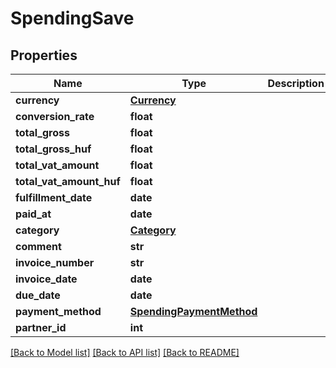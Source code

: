 # SpendingSave

## Properties
Name | Type | Description | Notes
------------ | ------------- | ------------- | -------------
**currency** | [**Currency**](Currency.md) |  | 
**conversion_rate** | **float** |  | [optional] 
**total_gross** | **float** |  | 
**total_gross_huf** | **float** |  | 
**total_vat_amount** | **float** |  | 
**total_vat_amount_huf** | **float** |  | 
**fulfillment_date** | **date** |  | 
**paid_at** | **date** |  | [optional] 
**category** | [**Category**](Category.md) |  | 
**comment** | **str** |  | [optional] 
**invoice_number** | **str** |  | [optional] 
**invoice_date** | **date** |  | [optional] 
**due_date** | **date** |  | [optional] 
**payment_method** | [**SpendingPaymentMethod**](SpendingPaymentMethod.md) |  | 
**partner_id** | **int** |  | [optional] 

[[Back to Model list]](../README.md#documentation-for-models) [[Back to API list]](../README.md#documentation-for-api-endpoints) [[Back to README]](../README.md)

